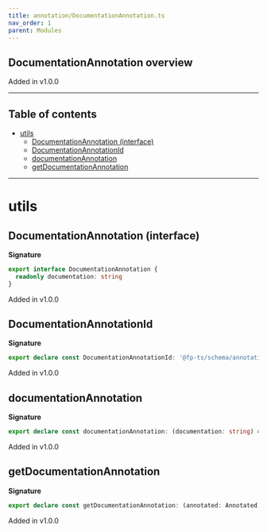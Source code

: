 ```yaml
---
title: annotation/DocumentationAnnotation.ts
nav_order: 1
parent: Modules
---
```


## DocumentationAnnotation overview

Added in v1.0.0

---

<h2 class="text-delta">Table of contents</h2>

- [utils](#utils)
  - [DocumentationAnnotation (interface)](#documentationannotation-interface)
  - [DocumentationAnnotationId](#documentationannotationid)
  - [documentationAnnotation](#documentationannotation)
  - [getDocumentationAnnotation](#getdocumentationannotation)

---

# utils

## DocumentationAnnotation (interface)

**Signature**

```ts
export interface DocumentationAnnotation {
  readonly documentation: string
}
```

Added in v1.0.0

## DocumentationAnnotationId

**Signature**

```ts
export declare const DocumentationAnnotationId: '@fp-ts/schema/annotation/DocumentationAnnotation'
```

Added in v1.0.0

## documentationAnnotation

**Signature**

```ts
export declare const documentationAnnotation: (documentation: string) => DocumentationAnnotation
```

Added in v1.0.0

## getDocumentationAnnotation

**Signature**

```ts
export declare const getDocumentationAnnotation: (annotated: Annotated) => Option<DocumentationAnnotation>
```

Added in v1.0.0
